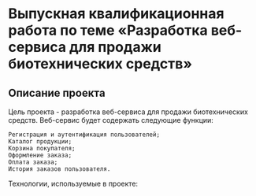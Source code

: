 # Выпускная квалификационная работа по теме «Разработка веб-сервиса для продажи биотехнических средств»

## Описание проекта

Цель проекта - разработка веб-сервиса для продажи биотехнических средств. Веб-сервис будет содержать следующие функции:

    Регистрация и аутентификация пользователей;
    Каталог продукции;
    Корзина покупателя;
    Оформление заказа;
    Оплата заказа;
    История заказов пользователя.

Технологии, используемые в проекте:

